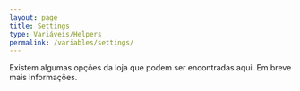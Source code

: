 ```yaml
---
layout: page
title: Settings
type: Variáveis/Helpers
permalink: /variables/settings/
---
```


Existem algumas opções da loja que podem ser encontradas aqui. Em breve mais informações.
